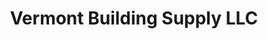 ---
title: "Vermont Building Supply LLC"
url: /new-haven/vermont-building-supply-llc/
shop: hardware
---